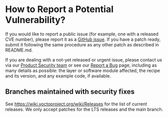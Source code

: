 How to Report a Potential Vulnerability?
========================================

If you would like to report a public issue (for example, one with a released
CVE number), please report it as a
[GitHub issue](https://github.com/qualcomm-linux/meta-qcom-3rdparty/issues/new).
If you have a patch ready, submit it following the same procedure as any other
patch as described in README.md.

If you are dealing with a not-yet released or urgent issue, please contact us
via our [Product Security team](mailto:product-security@qualcomm.com) or
see our
[Report a Bug](https://www.qualcomm.com/company/product-security/report-a-bug)
page, including as many details as possible: the layer or software module
affected, the recipe and its version, and any example code, if available.

Branches maintained with security fixes
---------------------------------------

See https://wiki.yoctoproject.org/wiki/Releases for the list of current
releases. We only accept patches for the LTS releases and the main branch.
